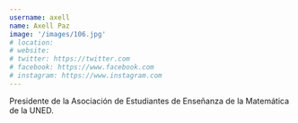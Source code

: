 ```yaml
---
username: axell
name: Axell Paz
image: '/images/106.jpg'
# location:
# website:
# twitter: https://twitter.com
# facebook: https://www.facebook.com
# instagram: https://www.instagram.com
---
```

Presidente de la Asociación de Estudiantes de Enseñanza de la Matemática de la UNED.